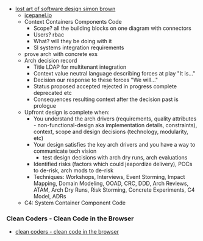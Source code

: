 - [lost art of software design simon brown](https://www.youtube.com/watch?v=36OTe7LNd6M)
	- [icepanel.io](https://icepanel.io)
	- Context Containers Components Code
		- Scope? all the building blocks on one diagram with connectors
		- Users? rbac
		- What? will they be doing with it
		- SI systems integration requirements
	- prove arch with concrete exs
	- Arch decision record
		- Title LDAP for multitenant integration
		- Context value neutral language describing forces at play "It is..."
		- Decision our response to these forces "We will..."
		- Status proposed accepted rejected in progress complete deprecated etc
		- Consequences resulting context after the decision past is prologue
	- Upfront design is complete when:
		- You understand the arch drivers (requirements, quality attributes - non-functional-design aka implementation details, constraints), context, scope and design decisions (technology, modularity, etc)
		- Your design satisfies the key arch drivers and you have a way to communicate tech vision 
			- test design decisions with arch dry runs, arch evaluations
		- Identified risks (factors which could jeapordize delivery), POCs to de-risk, arch mods to de-risk
		- Techniques: Workshops, Interviews, Event Storming, Impact Mapping, Domain Modeling, OOAD, CRC, DDD, Arch Reviews, ATAM, Arch Dry Runs, Risk Storming, Concrete Experiments, C4 Model, ADRs
	- C4: System Container Component Code

### Clean Coders - Clean Code in the Browser
- [clean coders - clean code in the browser](https://cleancoders.com/library/personal)
